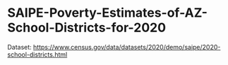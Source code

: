 # SAIPE-Poverty-Estimates-of-AZ-School-Districts-for-2020
Dataset: https://www.census.gov/data/datasets/2020/demo/saipe/2020-school-districts.html
